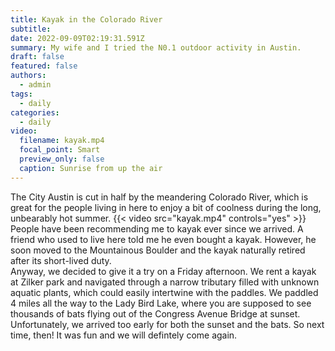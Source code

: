 ```yaml
---
title: Kayak in the Colorado River
subtitle: 
date: 2022-09-09T02:19:31.591Z
summary: My wife and I tried the N0.1 outdoor activity in Austin.
draft: false
featured: false
authors:
  - admin
tags:
  - daily
categories:
  - daily
video:
  filename: kayak.mp4
  focal_point: Smart
  preview_only: false
  caption: Sunrise from up the air
---
```

The City Austin is cut in half by the meandering Colorado River, which is great for the people living in here to enjoy a bit of coolness during the long, unbearably hot summer. 
{{< video src="kayak.mp4" controls="yes" >}}
People have been recommending me to kayak ever since we arrived. A friend who used to live here told me he even bought a kayak. However, he soon moved to the Mountainous Boulder and the kayak naturally retired after its short-lived duty.  
Anyway, we decided to give it a try on a Friday afternoon. We rent a kayak at Zilker park and navigated through a narrow tributary filled with unknown aquatic plants, which could easily intertwine with the paddles. 
We paddled 4 miles all the way to the Lady Bird Lake, where you are supposed to see thousands of bats flying out of the Congress Avenue Bridge at sunset. 
Unfortunately, we arrived too early for both the sunset and the bats. So next time, then! 
It was fun and we will defintely come again. 
